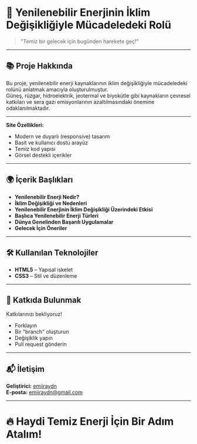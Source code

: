 # 🌱 Yenilenebilir Enerjinin İklim Değişikliğiyle Mücadeledeki Rolü

> "Temiz bir gelecek için bugünden harekete geç!"

---

## 📚 Proje Hakkında
Bu proje, yenilenebilir enerji kaynaklarının iklim değişikliğiyle mücadeledeki rolünü anlatmak amacıyla oluşturulmuştur.  
Güneş, rüzgar, hidroelektrik, jeotermal ve biyokütle gibi kaynakların çevresel katkıları ve sera gazı emisyonlarının azaltılmasındaki önemine odaklanılmaktadır.

---

**Site Özellikleri:**
- Modern ve duyarlı (responsive) tasarım
- Basit ve kullanıcı dostu arayüz
- Temiz kod yapısı
- Görsel destekli içerikler

---

## 🌍 İçerik Başlıkları
- **Yenilenebilir Enerji Nedir?**
- **İklim Değişikliği ve Nedenleri**
- **Yenilenebilir Enerjinin İklim Değişikliği Üzerindeki Etkisi**
- **Başlıca Yenilenebilir Enerji Türleri**
- **Dünya Genelinden Başarılı Uygulamalar**
- **Gelecek İçin Öneriler**

---

## 🛠️ Kullanılan Teknolojiler
- **HTML5** – Yapısal iskelet
- **CSS3** – Stil ve düzenleme

---

## 🤝 Katkıda Bulunmak
Katkılarınızı bekliyoruz!  
- Forklayın
- Bir "branch" oluşturun
- Değişiklik yapın
- Pull request gönderin

---

## 📬 İletişim
**Geliştirici:** [emiiraydn](https://github.com/emiiraydn)  
**E-posta:** emiiraydn@gmail.com

---

# 🔥 Haydi Temiz Enerji İçin Bir Adım Atalım!

